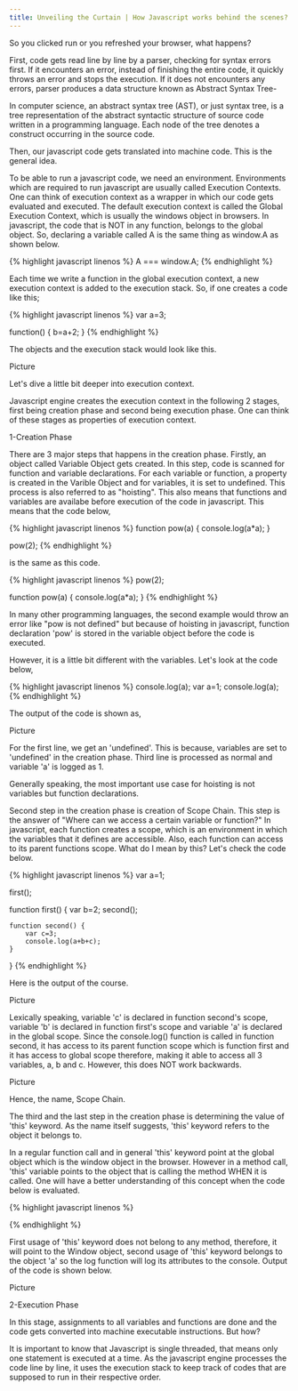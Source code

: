 ```yaml
---
title: Unveiling the Curtain | How Javascript works behind the scenes?
---
```


So you clicked run or you refreshed your browser, what happens?


First, code gets read line by line by a parser, checking for syntax errors first. If it encounters an error, instead of finishing the entire code, it quickly throws an error and stops the execution. If it does not encounters any errors, parser produces a data structure known as Abstract Syntax Tree-

In computer science, an abstract syntax tree (AST), or just syntax tree, is a tree representation of the abstract syntactic structure of source code written in a programming language. Each node of the tree denotes a construct occurring in the source code.

Then, our javascript code gets translated into machine code. This is the general idea.


To be able to run a javascript code, we need an environment. Environments which are required to run javascript are usually called Execution Contexts. One can think of execution context as a wrapper in which our code gets evaluated and executed. The default execution context is called the Global Execution Context, which is usually the windows object in browsers. In javascript, the code that is NOT in any function, belongs to the global object. So, declaring a variable called A is the same thing as window.A as shown below.

{% highlight javascript linenos %}
A === window.A;
{% endhighlight %}

Each time we write a function in the global execution context, a new execution context is added to the execution stack. So, if one creates a code like this;

{% highlight javascript linenos %}
var a=3;

function() {
	b=a+2;
}
{% endhighlight %}

The objects and the execution stack would look like this.

Picture


Let's dive a little bit deeper into execution context.

Javascript engine creates the execution context in the following 2 stages, first being creation phase and second being execution phase. One can think of these stages as properties of execution context.

1-Creation Phase

There are 3 major steps that happens in the creation phase. Firstly, an object called Variable Object gets created. In this step, code is scanned for function and variable declarations. For each variable or function, a property is created in the Varible Object and for variables, it is set to undefined. This process is also referred to as "hoisting". This also means that functions and variables are availabe before execution of the code in javascript. This means that the code below,

{% highlight javascript linenos %}
function pow(a) {
	console.log(a*a);
}

pow(2);
{% endhighlight %}

is the same as this code.

{% highlight javascript linenos %}
pow(2);

function pow(a) {
	console.log(a*a);
}
{% endhighlight %}

In many other programming languages, the second example would throw an error like "pow is not defined" but because of hoisting in javascript, function declaration 'pow' is stored in the variable object before the code is executed. 


However, it is a little bit different with the variables. Let's look at the code below,

{% highlight javascript linenos %}
console.log(a);
var a=1;
console.log(a);
{% endhighlight %}

The output of the code is shown as,

Picture

For the first line, we get an 'undefined'. This is because, variables are set to 'undefined' in the creation phase. Third line is processed as normal and variable 'a' is logged as 1. 

Generally speaking, the most important use case for hoisting is not variables but function declarations.


Second step in the creation phase is creation of Scope Chain. This step is the answer of "Where can we access a certain variable or function?" In javascript, each function creates a scope, which is an environment in which the variables that it defines are accessible. Also, each function can access to its parent functions scope. What do I mean by this? Let's check the code below.

{% highlight javascript linenos %}
var a=1;

first();

function first() {
	var b=2;
	second();

	function second() {
		var c=3;
		console.log(a+b+c);
	}
}
{% endhighlight %}

Here is the output of the course.

Picture

Lexically speaking, variable 'c' is declared in function second's scope, variable 'b' is declared in function first's scope and variable 'a' is declared in the global scope. Since the console.log() function is called in function second, it has access to its parent function scope which is function first and it has access to global scope therefore, making it able to access all 3 variables, a, b and c. However, this does NOT work backwards.

Picture

Hence, the name, Scope Chain.

The third and the last step in the creation phase is determining the value of 'this' keyword. As the name itself suggests, 'this' keyword refers to the object it belongs to.

In a regular function call and in general 'this' keyword  point at the global object which is the window object in the browser. However in a method call, 'this' variable points to the object that is calling the method WHEN it is called. One will have a better understanding of this concept when the code below is evaluated.

{% highlight javascript linenos %}
<script>

console.log(this);

var a={
	name: 'a',
    value: 1,
    foo: function() {
    	console.log(this);
    }
}

a.foo();

</script>
{% endhighlight %}

First usage of 'this' keyword does not belong to any method, therefore, it will point to the Window object, second usage of 'this' keyword belongs to the object 'a' so the log function will log its attributes to the console. Output of the code is shown below.

Picture


2-Execution Phase

In this stage, assignments to all variables and functions are done and the code gets converted into machine executable instructions. But how?

It is important to know that Javascript is single threaded, that means only one statement is executed at a time. As the javascript engine processes the code line by line, it uses the execution stack to keep track of codes that are supposed to run in their respective order. 
